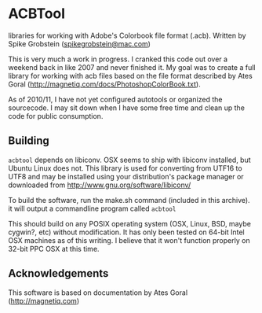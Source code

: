 # ACBTool

libraries for working with Adobe's Colorbook file format (.acb). Written by Spike Grobstein (spikegrobstein@mac.com)

This is very much a work in progress. I cranked this code out over a weekend back in like 2007 and never finished it. My goal was to create a full library for working with acb files based on the file format described by Ates Goral (http://magnetiq.com/docs/PhotoshopColorBook.txt).

As of 2010/11, I have not yet configured autotools or organized the sourcecode. I may sit down when I have some free time and clean
up the code for public consumption.

## Building

`acbtool` depends on libiconv. OSX seems to ship with libiconv installed, but Ubuntu Linux does not. This library is used for converting from UTF16 to UTF8 and may be installed using your distribution's package manager or downloaded from http://www.gnu.org/software/libiconv/ 

To build the software, run the make.sh command (included in this archive). it will output a commandline program called `acbtool`

This should build on any POSIX operating system (OSX, Linux, BSD, maybe cygwin?, etc) without modification. It has only been tested on 64-bit Intel OSX machines as of this writing. I believe that it won't function properly on 32-bit PPC OSX at this time.

## Acknowledgements

This software is based on documentation by Ates Goral (http://magnetiq.com)